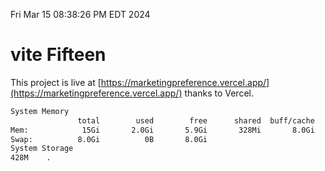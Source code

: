 Fri Mar 15 08:38:26 PM EDT 2024

# vite Fifteen


This project is live at [https://marketingpreference.vercel.app/](https://marketingpreference.vercel.app/) thanks to Vercel.

```bash
System Memory
               total        used        free      shared  buff/cache   available
Mem:            15Gi       2.0Gi       5.9Gi       328Mi       8.0Gi        13Gi
Swap:          8.0Gi          0B       8.0Gi
System Storage
428M	.
```
```bash
